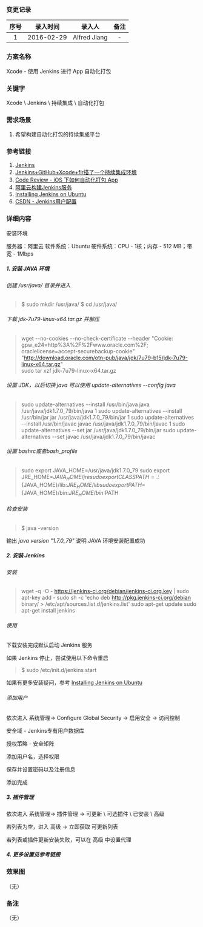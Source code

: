### 变更记录

| 序号 | 录入时间 | 录入人 | 备注 |
|:--------:|:--------:|:--------:|:--------:|
| 1 | 2016-02-29 | Alfred Jiang | - |

### 方案名称

Xcode - 使用 Jenkins 进行 App 自动化打包

### 关键字

Xcode \ Jenkins \ 持续集成 \ 自动化打包

### 需求场景

1. 希望构建自动化打包的持续集成平台

### 参考链接

1. [Jenkins](http://jenkins-ci.org/)
2. [Jenkins+GitHub+Xcode+fir搭了一个持续集成环境](http://xuanyiliu.com/chixujicheng/)
3. [Code Review - iOS 下如何自动化打包 App](http://reviewcode.cn/article.html?reviewId=11)
4. [阿里云构建Jenkins服务](https://yq.aliyun.com/articles/6652)
5. [Installing Jenkins on Ubuntu](https://wiki.jenkins-ci.org/display/JENKINS/Installing+Jenkins+on+Ubuntu?spm=5176.blog6652.yqblogcon1.6.mr89fQ)
6. [CSDN - Jenkins用户配置](http://blog.csdn.net/ruisheng_412/article/details/8083035)

### 详细内容

安装环境

服务器：阿里云
软件系统：Ubuntu
硬件系统：CPU - 1核；内存 - 512 MB；带宽 - 1Mbps

##### 1. 安装 JAVA 环境

###### 创建 /usr/java/ 目录并进入

>$ sudo mkdir /usr/java/
>$ cd /usr/java/

###### 下载 jdk-7u79-linux-x64.tar.gz 并解压

> wget --no-cookies --no-check-certificate --header "Cookie: gpw_e24=http%3A%2F%2Fwww.oracle.com%2F; oraclelicense=accept-securebackup-cookie" "http://download.oracle.com/otn-pub/java/jdk/7u79-b15/jdk-7u79-linux-x64.tar.gz"  
> sudo tar xzf jdk-7u79-linux-x64.tar.gz

###### 设置 JDK，以后切换 java 可以使用 *update-alternatives --config java*

> sudo update-alternatives --install /usr/bin/java java /usr/java/jdk1.7.0_79/bin/java 1
> sudo update-alternatives --install /usr/bin/jar jar /usr/java/jdk1.7.0_79/bin/jar 1
> sudo update-alternatives --install /usr/bin/javac javac /usr/java/jdk1.7.0_79/bin/javac 1
> sudo update-alternatives --set jar /usr/java/jdk1.7.0_79/bin/jar
> sudo update-alternatives --set javac /usr/java/jdk1.7.0_79/bin/javac

###### 设置 bashrc或者bash_profile

> sudo export JAVA_HOME=/usr/java/jdk1.7.0_79
> sudo export JRE_HOME=${JAVA_HOME}/jre
> sudo export CLASSPATH=.:${JAVA_HOME}/lib:${JRE_HOME}/lib
> sudo export PATH=${JAVA_HOME}/bin:${JRE_HOME}/bin:$PATH

###### 检查安装

> $ java -version

输出 *java version "1.7.0_79"* 说明 JAVA 环境安装配置成功

##### 2. 安装 Jenkins

###### 安装

> wget -q -O - https://jenkins-ci.org/debian/jenkins-ci.org.key | sudo apt-key add -
> sudo sh -c 'echo deb http://pkg.jenkins-ci.org/debian binary/ > /etc/apt/sources.list.d/jenkins.list'
> sudo apt-get update
> sudo apt-get install jenkins

###### 使用

下载安装完成默认启动 Jenkins 服务

如果 Jenkins 停止，尝试使用以下命令重启

>$ sudo /etc/init.d/jenkins start

如果有更多安装疑问，参考 [Installing Jenkins on Ubuntu](https://wiki.jenkins-ci.org/display/JENKINS/Installing+Jenkins+on+Ubuntu?spm=5176.blog6652.yqblogcon1.6.mr89fQ)

###### 添加用户

依次进入 系统管理-> Configure Global Security -> 启用安全 -> 访问控制

安全域 - Jenkins专有用户数据库

授权策略 - 安全矩阵

添加用户名，选择权限

保存并设置密码以及注册信息

添加完成

##### 3. 插件管理

依次进入 系统管理-> 插件管理 -> 可更新 \ 可选插件 \ 已安装 \ 高级

若列表为空，进入 高级 -> 立即获取 可更新列表

若列表或插件更新安装失败，可以在 高级 中设置代理

##### 4. 更多设置见参考链接

### 效果图
（无）

### 备注
（无）
